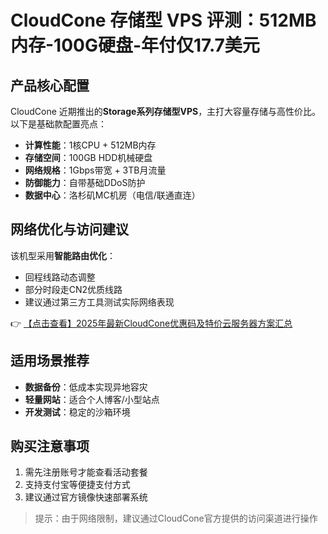 # CloudCone 存储型 VPS 评测：512MB内存-100G硬盘-年付仅17.7美元

## 产品核心配置
CloudCone 近期推出的**Storage系列存储型VPS**，主打大容量存储与高性价比。以下是基础款配置亮点：

- **计算性能**：1核CPU + 512MB内存
- **存储空间**：100GB HDD机械硬盘
- **网络规格**：1Gbps带宽 + 3TB月流量
- **防御能力**：自带基础DDoS防护
- **数据中心**：洛杉矶MC机房（电信/联通直连）

## 网络优化与访问建议
该机型采用**智能路由优化**：
- 回程线路动态调整
- 部分时段走CN2优质线路
- 建议通过第三方工具测试实际网络表现

👉 [【点击查看】2025年最新CloudCone优惠码及特价云服务器方案汇总](https://bit.ly/Cloudcone)

## 适用场景推荐
- **数据备份**：低成本实现异地容灾
- **轻量网站**：适合个人博客/小型站点
- **开发测试**：稳定的沙箱环境

## 购买注意事项
1. 需先注册账号才能查看活动套餐
2. 支持支付宝等便捷支付方式
3. 建议通过官方镜像快速部署系统

> 提示：由于网络限制，建议通过CloudCone官方提供的访问渠道进行操作